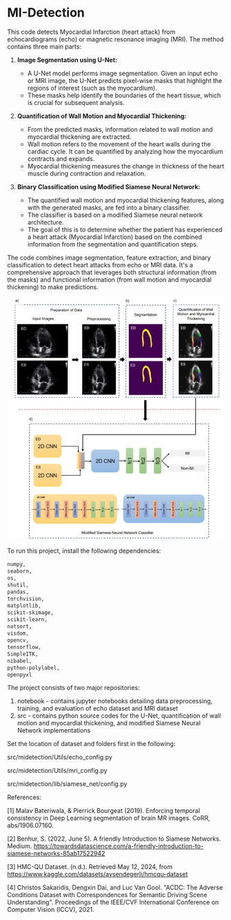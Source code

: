 # MI-Detection
This code detects Myocardial Infarction (heart attack) from echocardiograms (echo) or magnetic resonance imaging (MRI).
The method contains three main parts:

1. **Image Segmentation using U-Net:**
   - A U-Net model performs image segmentation. Given an input echo or MRI image, the U-Net predicts pixel-wise masks that highlight the regions of interest (such as the myocardium).
   - These masks help identify the boundaries of the heart tissue, which is crucial for subsequent analysis.

2. **Quantification of Wall Motion and Myocardial Thickening:**
   - From the predicted masks, information related to wall motion and myocardial thickening are extracted.
   - Wall motion refers to the movement of the heart walls during the cardiac cycle. It can be quantified by analyzing how the myocardium contracts and expands.
   - Myocardial thickening measures the change in thickness of the heart muscle during contraction and relaxation.

3. **Binary Classification using Modified Siamese Neural Network:**
   - The quantified wall motion and myocardial thickening features, along with the generated masks, are fed into a binary classifier.
   - The classifier is based on a modified Siamese neural network architecture.
   - The goal of this is to determine whether the patient has experienced a heart attack (Myocardial Infarction) based on the combined information from the segmentation and quantification steps.

The code combines image segmentation, feature extraction, and binary classification to detect heart attacks from echo or MRI data. It's a comprehensive approach that leverages both structural information (from the masks) and functional information (from wall motion and myocardial thickening) to make predictions.

![alt text](image.png)

To run this project, install the following dependencies:

    numpy,    
    seaborn, 
    os, 
    shutil, 
    pandas, 
    torchvision, 
    matplotlib, 
    scikit-skimage, 
    scikit-learn, 
    natsort, 
    visdom, 
    opencv, 
    tensorflow, 
    SimpleITK, 
    nibabel, 
    python-polylabel, 
    openpyxl

The project consists of two major repositories:
1. notebook - contains jupyter notebooks detailing data preprocessing, training, and evaluation of echo dataset and MRI dataset
2. src - contains python source codes for the U-Net, quantification of wall motion and myocardial thickening, and modified Siamese Neural Network implementations


Set the location of dataset and folders first in the following:

  src/midetection/Utils/echo_config.py
  
  src/midetection/Utils/mri_config.py
  
  src/midetection/lib/siamese_net/config.py 


References:

[1] Malav Bateriwala, & Pierrick Bourgeat (2019). Enforcing temporal consistency in Deep Learning segmentation of brain MR images. CoRR, abs/1906.07160.

[2] Benhur, S. (2022, June 5). A friendly Introduction to Siamese Networks. Medium. https://towardsdatascience.com/a-friendly-introduction-to-siamese-networks-85ab17522942

[3] HMC-QU Dataset. (n.d.). Retrieved May 12, 2024, from https://www.kaggle.com/datasets/aysendegerli/hmcqu-dataset

[4] Christos Sakaridis, Dengxin Dai, and Luc Van Gool. "ACDC: The Adverse Conditions Dataset with Correspondences for Semantic Driving Scene Understanding". Proceedings of the IEEE/CVF International Conference on Computer Vision (ICCV), 2021.
